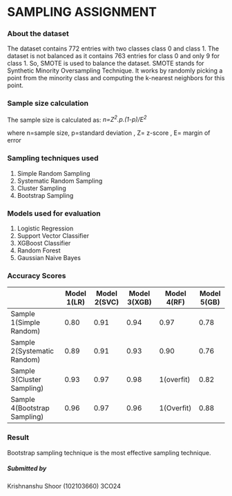 <h1>SAMPLING ASSIGNMENT</h1>
<h3>About the dataset</h3>
<p>The dataset contains 772 entries with two classes class 0 and class 1. The dataset is not balanced as it contains 763 entries for class 0 and only 9 for class 1. So, SMOTE is used to balance the dataset. SMOTE stands for Synthetic Minority Oversampling Technique. It works by randomly picking a point from the minority class and computing the k-nearest neighbors for this point.</p>
<h3>Sample size calculation</h3>
The sample size is calculated as:
<i>n=Z<sup>2</sup>.p.(1-p)/E<sup>2</sup></i>
<p>where n=sample size, p=standard deviation , Z= z-score , E= margin of error</p>
<h3>Sampling techniques used</h3>
<ol>
  <li>Simple Random Sampling</li>
  <li>Systematic Random Sampling</li>
  <li>Cluster Sampling</li>
  <li>Bootstrap Sampling</li>
</ol>  
<h3>Models used for evaluation</h3>
<ol>
  <li>Logistic Regression</li>
  <li>Support Vector Classifier</li>
  <li>XGBoost Classifier</li>
  <li>Random Forest</li>
   <li>Gaussian Naive Bayes</li>
</ol>  
<h3>Accuracy Scores</h3>

|          | Model 1(LR) | Model 2(SVC) | Model 3(XGB) | Model 4(RF) | Model 5(GB) |
|----------|---------|---------|---------|---------|---------|
| Sample 1(Simple Random) | 0.80    | 0.91   | 0.94    | 0.97    | 0.78    |
| Sample 2(Systematic Random) | 0.89    | 0.91    | 0.93    | 0.90    | 0.76    |
| Sample 3(Cluster Sampling) | 0.93    | 0.97    | 0.98    | 1(overfit)    | 0.82    |
| Sample 4(Bootstrap Sampling) | 0.96   | 0.97    | 0.96    | 1(Overfit)    | 0.88|

<h3>Result</h3> 
Bootstrap sampling technique is the most effective sampling technique.

<h5>Submitted by</h5>
Krishnanshu Shoor (102103660)
3CO24

